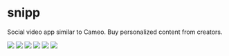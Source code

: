 # snipp

Social video app similar to Cameo. Buy personalized content from creators.


![](readme_assets/ss2.png)
![](readme_assets/ss3.png)
![](readme_assets/ss4.png)
![](readme_assets/ss5.png)
![](readme_assets/ss6.png)
![](readme_assets/ss1.png)
